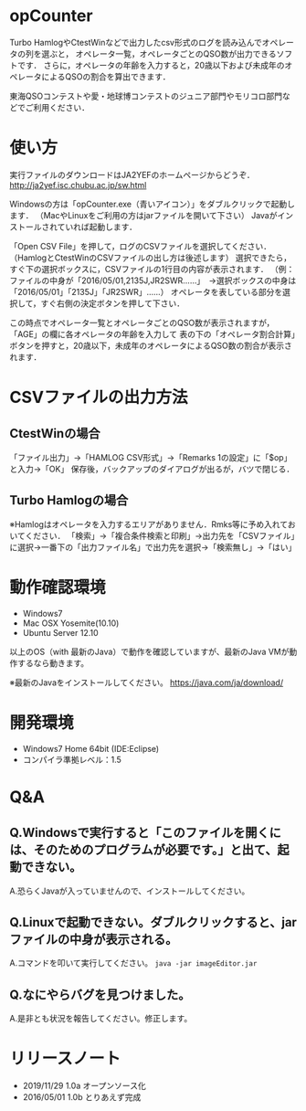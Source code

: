 # opCounter
Turbo HamlogやCtestWinなどで出力したcsv形式のログを読み込んでオペレータの列を選ぶと，
オペレータ一覧，オペレータごとのQSO数が出力できるソフトです．
さらに，オペレータの年齢を入力すると，20歳以下および未成年のオペレータによるQSOの割合を算出できます．

東海QSOコンテストや愛・地球博コンテストのジュニア部門やモリコロ部門などでご利用ください．

# 使い方
実行ファイルのダウンロードはJA2YEFのホームページからどうぞ．
http://ja2yef.isc.chubu.ac.jp/sw.html

Windowsの方は「opCounter.exe（青いアイコン）」をダブルクリックで起動します．
（MacやLinuxをご利用の方はjarファイルを開いて下さい）
Javaがインストールされていれば起動します．

「Open CSV File」を押して，ログのCSVファイルを選択してください．
（HamlogとCtestWinのCSVファイルの出し方は後述します）
選択できたら，すぐ下の選択ボックスに，CSVファイルの1行目の内容が表示されます．
（例：ファイルの中身が「2016/05/01,2135J,JR2SWR……」　→選択ボックスの中身は「2016/05/01」「2135J」「JR2SWR」……）
オペレータを表している部分を選択して，すぐ右側の決定ボタンを押して下さい．

この時点でオペレータ一覧とオペレータごとのQSO数が表示されますが，「AGE」の欄に各オペレータの年齢を入力して
表の下の「オペレータ割合計算」ボタンを押すと，20歳以下，未成年のオペレータによるQSO数の割合が表示されます．

# CSVファイルの出力方法
## CtestWinの場合
「ファイル出力」→「HAMLOG CSV形式」→「Remarks 1の設定」に「$op」と入力→「OK」
保存後，バックアップのダイアログが出るが，バツで閉じる．

## Turbo Hamlogの場合
※Hamlogはオペレータを入力するエリアがありません．Rmks等に予め入れておいてください．
「検索」→「複合条件検索と印刷」→出力先を「CSVファイル」に選択→一番下の「出力ファイル名」で出力先を選択→「検索無し」→「はい」


# 動作確認環境
- Windows7
- Mac OSX Yosemite(10.10)
- Ubuntu Server 12.10

以上のOS（with 最新のJava）で動作を確認していますが、最新のJava VMが動作するなら動きます。

※最新のJavaをインストールしてください。
https://java.com/ja/download/


# 開発環境
- Windows7 Home 64bit (IDE:Eclipse)
- コンパイラ準拠レベル：1.5


# Q&A
## Q.Windowsで実行すると「このファイルを開くには、そのためのプログラムが必要です。」と出て、起動できない。

A.恐らくJavaが入っていませんので、インストールしてください。


## Q.Linuxで起動できない。ダブルクリックすると、jarファイルの中身が表示される。

A.コマンドを叩いて実行してください。 `java -jar imageEditor.jar`


## Q.なにやらバグを見つけました。

A.是非とも状況を報告してください。修正します。


# リリースノート
- 2019/11/29 1.0a オープンソース化
- 2016/05/01 1.0b とりあえず完成

